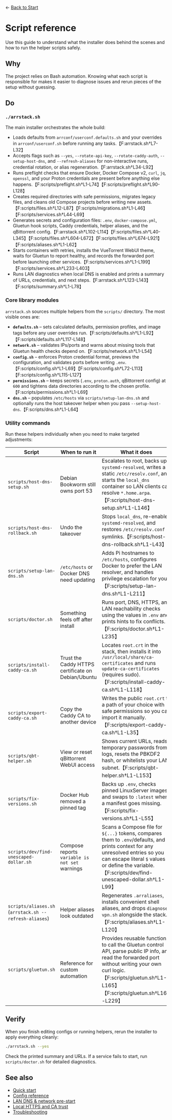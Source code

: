 ← [Back to Start](../README.md)

# Script reference

Use this guide to understand what the installer does behind the scenes and how to run the helper scripts safely.

## Why
The project relies on Bash automation. Knowing what each script is responsible for makes it easier to diagnose issues and rerun pieces of the setup without guessing.

## Do
### `./arrstack.sh`
The main installer orchestrates the whole build:
- Loads defaults from `arrconf/userconf.defaults.sh` and your overrides in `arrconf/userconf.sh` before running any tasks.【F:arrstack.sh†L7-L32】
- Accepts flags such as `--yes`, `--rotate-api-key`, `--rotate-caddy-auth`, `--setup-host-dns`, and `--refresh-aliases` for non-interactive runs, credential rotation, or alias regeneration.【F:arrstack.sh†L34-L92】
- Runs preflight checks that ensure Docker, Docker Compose v2, `curl`, `jq`, `openssl`, and your Proton credentials are present before anything else happens.【F:scripts/preflight.sh†L1-L74】【F:scripts/preflight.sh†L90-L128】
- Creates required directories with safe permissions, migrates legacy files, and cleans old Compose projects before writing new assets.【F:scripts/files.sh†L12-L87】【F:scripts/migrations.sh†L1-L46】【F:scripts/services.sh†L44-L69】
- Generates secrets and configuration files: `.env`, `docker-compose.yml`, Gluetun hook scripts, Caddy credentials, helper aliases, and the qBittorrent config.【F:arrstack.sh†L102-L114】【F:scripts/files.sh†L40-L345】【F:scripts/files.sh†L604-L672】【F:scripts/files.sh†L674-L921】【F:scripts/aliases.sh†L1-L62】
- Starts containers with retries, installs the VueTorrent WebUI theme, waits for Gluetun to report healthy, and records the forwarded port before launching other services.【F:scripts/services.sh†L1-L199】【F:scripts/services.sh†L233-L403】
- Runs LAN diagnostics when local DNS is enabled and prints a summary of URLs, credentials, and next steps.【F:arrstack.sh†L123-L143】【F:scripts/summary.sh†L1-L78】

### Core library modules
`arrstack.sh` sources multiple helpers from the `scripts/` directory. The most visible ones are:
- **`defaults.sh`** – sets calculated defaults, permission profiles, and image tags before any user overrides run.【F:scripts/defaults.sh†L1-L92】【F:scripts/defaults.sh†L117-L148】
- **`network.sh`** – validates IPs/ports and warns about missing tools that Gluetun health checks depend on.【F:scripts/network.sh†L1-L54】
- **`config.sh`** – enforces Proton credential format, previews the configuration, and validates ports before writing `.env`.【F:scripts/config.sh†L1-L69】【F:scripts/config.sh†L72-L113】【F:scripts/config.sh†L115-L127】
- **`permissions.sh`** – keeps secrets (`.env`, `proton.auth`, qBittorrent config) at `600` and tightens data directories according to the chosen profile.【F:scripts/permissions.sh†L1-L69】
- **`dns.sh`** – populates `/etc/hosts` via `scripts/setup-lan-dns.sh` and optionally runs the host takeover helper when you pass `--setup-host-dns`.【F:scripts/dns.sh†L1-L64】

### Utility commands
Run these helpers individually when you need to make targeted adjustments:

| Script | When to run it | What it does |
| --- | --- | --- |
| `scripts/host-dns-setup.sh` | Debian Bookworm still owns port 53 | Escalates to root, backs up `systemd-resolved`, writes a static `/etc/resolv.conf`, and starts the `local_dns` container so LAN clients can resolve `*.home.arpa`.【F:scripts/host-dns-setup.sh†L1-L146】 |
| `scripts/host-dns-rollback.sh` | Undo the takeover | Stops `local_dns`, re-enables `systemd-resolved`, and restores `/etc/resolv.conf` symlinks.【F:scripts/host-dns-rollback.sh†L1-L43】 |
| `scripts/setup-lan-dns.sh` | `/etc/hosts` or Docker DNS need updating | Adds Pi hostnames to `/etc/hosts`, configures Docker to prefer the LAN resolver, and handles privilege escalation for you.【F:scripts/setup-lan-dns.sh†L1-L211】 |
| `scripts/doctor.sh` | Something feels off after install | Runs port, DNS, HTTPS, and LAN reachability checks using the values in `.env` and prints hints to fix conflicts.【F:scripts/doctor.sh†L1-L235】 |
| `scripts/install-caddy-ca.sh` | Trust the Caddy HTTPS certificate on Debian/Ubuntu | Locates `root.crt` in the stack, then installs it into `/usr/local/share/ca-certificates` and runs `update-ca-certificates` (requires sudo).【F:scripts/install-caddy-ca.sh†L1-L118】 |
| `scripts/export-caddy-ca.sh` | Copy the Caddy CA to another device | Writes the public `root.crt` to a path of your choice with safe permissions so you can import it manually.【F:scripts/export-caddy-ca.sh†L1-L35】 |
| `scripts/qbt-helper.sh` | View or reset qBittorrent WebUI access | Shows current URLs, reads temporary passwords from logs, resets the PBKDF2 hash, or whitelists your LAN subnet.【F:scripts/qbt-helper.sh†L1-L153】 |
| `scripts/fix-versions.sh` | Docker Hub removed a pinned tag | Backs up `.env`, checks pinned LinuxServer images, and swaps to `:latest` when a manifest goes missing.【F:scripts/fix-versions.sh†L1-L55】 |
| `scripts/dev/find-unescaped-dollar.sh` | Compose reports `variable is not set` warnings | Scans a Compose file for `${...}` tokens, compares them to `.env`/defaults, and prints context for any unresolved entries so you can escape literal `$` values or define the variable.【F:scripts/dev/find-unescaped-dollar.sh†L1-L99】 |
| `scripts/aliases.sh` (`arrstack.sh --refresh-aliases`) | Helper aliases look outdated | Regenerates `.arraliases`, installs convenient shell aliases, and drops `diagnose-vpn.sh` alongside the stack.【F:scripts/aliases.sh†L1-L120】 |
| `scripts/gluetun.sh` | Reference for custom automation | Provides reusable functions to call the Gluetun control API, parse public IP info, and read the forwarded port without writing your own curl logic.【F:scripts/gluetun.sh†L1-L165】【F:scripts/gluetun.sh†L167-L229】 |

## Verify
When you finish editing configs or running helpers, rerun the installer to apply everything cleanly:
```bash
./arrstack.sh --yes
```
Check the printed summary and URLs. If a service fails to start, run `scripts/doctor.sh` for detailed diagnostics.

## See also
- [Quick start](../README.md)
- [Config reference](config.md)
- [LAN DNS & network pre-start](lan-dns-network-setup.md)
- [Local HTTPS and CA trust](https-and-ca.md)
- [Troubleshooting](troubleshooting.md)
